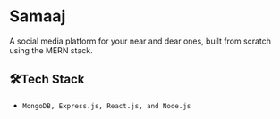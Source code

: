 # Samaaj
 
A social media platform for your near and dear ones, built from scratch using the MERN stack.

## 🛠️Tech Stack
- `MongoDB, Express.js, React.js, and Node.js`

